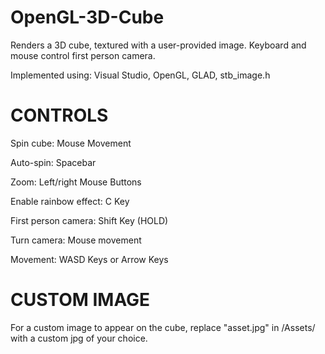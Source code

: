 # OpenGL-3D-Cube

Renders a 3D cube, textured with a user-provided image. Keyboard and mouse control first person camera.

Implemented using: Visual Studio, OpenGL, GLAD, stb_image.h

# CONTROLS

Spin cube: Mouse Movement

Auto-spin: Spacebar

Zoom: Left/right Mouse Buttons

Enable rainbow effect: C Key

First person camera: Shift Key (HOLD)

Turn camera: Mouse movement

Movement: WASD Keys or Arrow Keys

# CUSTOM IMAGE

For a custom image to appear on the cube, replace "asset.jpg" in /Assets/ with a custom jpg of your choice.
